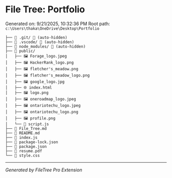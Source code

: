 # File Tree: Portfolio

Generated on: 9/21/2025, 10:32:36 PM
Root path: `c:\Users\thaka\OneDrive\Desktop\Portfolio`

```
├── 📁 .git/ 🚫 (auto-hidden)
├── 📁 .vscode/ 🚫 (auto-hidden)
├── 📁 node_modules/ 🚫 (auto-hidden)
├── 📁 public/
│   ├── 🖼️ Forage_logo.jpeg
│   ├── 🖼️ HackerRank_logo.png
│   ├── 🖼️ fletcher's_meadow.png
│   ├── 🖼️ fletcher's_meadow_logo.png
│   ├── 🖼️ google_logo.jpg
│   ├── 🌐 index.html
│   ├── 🖼️ logo.png
│   ├── 🖼️ oneroadmap_logo.jpeg
│   ├── 🖼️ ontariotechu_logo.jpeg
│   ├── 🖼️ ontariotechu_logo.png
│   ├── 🖼️ profile.png
│   └── 📄 script.js
├── 📝 File_Tree.md
├── 📖 README.md
├── 📄 index.js
├── 📄 package-lock.json
├── 📄 package.json
├── 📕 resume.pdf
└── 🎨 style.css
```

---
*Generated by FileTree Pro Extension*